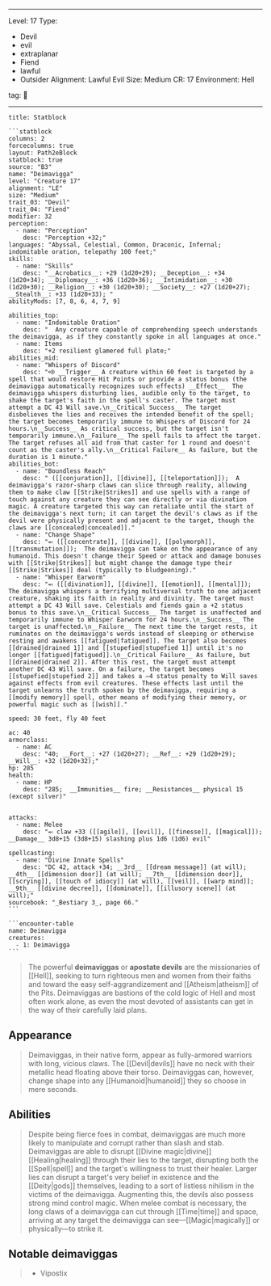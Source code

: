 
---

Level: 17
Type:
- Devil
- evil
- extraplanar
- Fiend
- lawful
- Outsider
Alignment: Lawful Evil
Size: Medium
CR: 17
Environment: Hell

tag: 👹

---


````ad-info
title: Statblock

```statblock
columns: 2
forcecolumns: true
layout: Path2eBlock
statblock: true
source: "B3"
name: "Deimavigga"
level: "Creature 17"
alignment: "LE"
size: "Medium"
trait_03: "Devil"
trait_04: "Fiend"
modifier: 32
perception:
  - name: "Perception"
    desc: "Perception +32;"
languages: "Abyssal, Celestial, Common, Draconic, Infernal;  indomitable oration, telepathy 100 feet;"
skills:
  - name: "Skills"
    desc: "__Acrobatics__: +29 (1d20+29); __Deception__: +34 (1d20+34); __Diplomacy__: +36 (1d20+36); __Intimidation__: +30 (1d20+30); __Religion__: +30 (1d20+30); __Society__: +27 (1d20+27); __Stealth__: +33 (1d20+33); "
abilityMods: [7, 8, 6, 4, 7, 9]

abilities_top:
  - name: "Indomitable Oration"
    desc: "  Any creature capable of comprehending speech understands the deimavigga, as if they constantly spoke in all languages at once."
  - name: Items
    desc: "+2 resilient glamered full plate;"
abilities_mid:
  - name: "Whispers of Discord"
    desc: "⬲ __Trigger__ A creature within 60 feet is targeted by a spell that would restore Hit Points or provide a status bonus (the deimavigga automatically recognizes such effects) __Effect__  The deimavigga whispers disturbing lies, audible only to the target, to shake the target's faith in the spell's caster. The target must attempt a DC 43 Will save.\n__Critical Success__ The target disbelieves the lies and receives the intended benefit of the spell; the target becomes temporarily immune to Whispers of Discord for 24 hours.\n__Success__ As critical success, but the target isn't temporarily immune.\n__Failure__ The spell fails to affect the target. The target refuses all aid from that caster for 1 round and doesn't count as the caster's ally.\n__Critical Failure__ As failure, but the duration is 1 minute."
abilities_bot:
  - name: "Boundless Reach"
    desc: " ([[conjuration]], [[divine]], [[teleportation]]);  A deimavigga's razor-sharp claws can slice through reality, allowing them to make claw [[Strike|Strikes]] and use spells with a range of touch against any creature they can see directly or via divination magic. A creature targeted this way can retaliate until the start of the deimavigga's next turn; it can target the devil's claws as if the devil were physically present and adjacent to the target, though the claws are [[concealed|concealed]]."
  - name: "Change Shape"
    desc: "⬻ ([[concentrate]], [[divine]], [[polymorph]], [[transmutation]]);  The deimavigga can take on the appearance of any humanoid. This doesn't change their Speed or attack and damage bonuses with [[Strike|Strikes]] but might change the damage type their [[Strike|Strikes]] deal (typically to bludgeoning)."
  - name: "Whisper Earworm"
    desc: "⬻ ([[divination]], [[divine]], [[emotion]], [[mental]]);  The deimavigga whispers a terrifying multiversal truth to one adjacent creature, shaking its faith in reality and divinity. The target must attempt a DC 43 Will save. Celestials and fiends gain a +2 status bonus to this save.\n__Critical Success__ The target is unaffected and temporarily immune to Whisper Earworm for 24 hours.\n__Success__ The target is unaffected.\n__Failure__ The next time the target rests, it ruminates on the deimavigga's words instead of sleeping or otherwise resting and awakens [[fatigued|fatigued]]. The target also becomes [[drained|drained 1]] and [[stupefied|stupefied 1]] until it's no longer [[fatigued|fatigued]].\n__Critical Failure__ As failure, but [[drained|drained 2]]. After this rest, the target must attempt another DC 43 Will save. On a failure, the target becomes [[stupefied|stupefied 2]] and takes a –4 status penalty to Will saves against effects from evil creatures. These effects last until the target unlearns the truth spoken by the deimavigga, requiring a [[modify memory]] spell, other means of modifying their memory, or powerful magic such as [[wish]]."

speed: 30 feet, fly 40 feet

ac: 40
armorclass:
  - name: AC
    desc: "40; __Fort__: +27 (1d20+27); __Ref__: +29 (1d20+29); __Will__: +32 (1d20+32);"
hp: 285
health:
  - name: HP
    desc: "285;  __Immunities__ fire; __Resistances__ physical 15 (except silver)"


attacks:
  - name: Melee
    desc: "⬻ claw +33 ([[agile]], [[evil]], [[finesse]], [[magical]]); __Damage__ 3d8+15 (3d8+15) slashing plus 1d6 (1d6) evil"

spellcasting:
  - name: "Divine Innate Spells"
    desc: "DC 42, attack +34; __3rd__ [[dream message]] (at will); __4th__ [[dimension door]] (at will); __7th__ [[dimension door]], [[scrying]], [[touch of idiocy]] (at will), [[veil]], [[warp mind]]; __9th__ [[divine decree]], [[dominate]], [[illusory scene]] (at will);"
sourcebook: "_Bestiary 3_, page 66."
```

```encounter-table
name: Deimavigga
creatures:
  - 1: Deimavigga
```

````



> The powerful **deimaviggas** or **apostate devils** are the missionaries of [[Hell]], seeking to turn righteous men and women from their faiths and toward the easy self-aggrandizement and [[Atheism|atheism]] of the Pits. Deimaviggas are bastions of the cold logic of Hell and most often work alone, as even the most devoted of assistants can get in the way of their carefully laid plans.



## Appearance

> Deimaviggas, in their native form, appear as fully-armored warriors with long, vicious claws. The [[Devil|devils]] have no neck with their metallic head floating above their torso. Deimaviggas can, however, change shape into any [[Humanoid|humanoid]] they so choose in mere seconds.


## Abilities

> Despite being fierce foes in combat, deimaviggas are much more likely to manipulate and corrupt rather than slash and stab. Deimaviggas are able to disrupt [[Divine magic|divine]] [[Healing|healing]] through their lies to the target, disrupting both the [[Spell|spell]] and the target's willingness to trust their healer. Larger lies can disrupt a target's very belief in existence and the [[Deity|gods]] themselves, leading to a sort of listless nihilism in the victims of the deimavigga. Augmenting this, the devils also possess strong mind control magic. When melee combat is necessary, the long claws of a deimavigga can cut through [[Time|time]] and space, arriving at any target the deimavigga can see—[[Magic|magically]] or physically—to strike it.


## Notable deimaviggas

> - Vipostix









